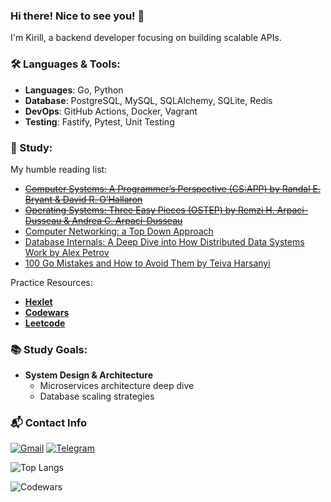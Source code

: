 ### Hi there! Nice to see you! 👋

I'm Kirill, a backend developer focusing on building scalable APIs.

### 🛠️ Languages & Tools:
- **Languages**: Go, Python
- **Database**: PostgreSQL, MySQL, SQLAlchemy, SQLite, Redis
- **DevOps**: GitHub Actions, Docker, Vagrant
- **Testing**: Fastify, Pytest, Unit Testing

### 📖 Study:
My humble reading list:
- [~~Computer Systems: A Programmer’s Perspective (CS:APP) by Randal E. Bryant & David R. O’Hallaron~~](https://csapp.cs.cmu.edu/)
- [~~Operating Systems: Three Easy Pieces (OSTEP) by Remzi H. Arpaci-Dusseau & Andrea C. Arpaci-Dusseau~~](https://pages.cs.wisc.edu/~remzi/OSTEP/)
- [Computer Networking: a Top Down Approach](https://gaia.cs.umass.edu/kurose_ross/index.php)
- [Database Internals: A Deep Dive into How Distributed Data Systems Work by Alex Petrov](https://www.databass.dev/)  
- [100 Go Mistakes and How to Avoid Them by Teiva Harsanyi](https://www.manning.com/books/100-go-mistakes-and-how-to-avoid-them)

Practice Resources:
- **[Hexlet](https://ru.hexlet.io/u/shortyk)**
- **[Codewars](https://www.codewars.com/users/shortyk_tw)**
- **[Leetcode](https://leetcode.com/u/shortyk/)**

### 📚 Study Goals:

- **System Design & Architecture**
  - Microservices architecture deep dive
  - Database scaling strategies

### 📬 Contact Info

[![Gmail](https://img.shields.io/badge/Gmail-D14836?style=for-the-badge&logo=gmail&logoColor=white)](mailto:shortykofficial@gmail.com)
[![Telegram](https://img.shields.io/badge/Telegram-2CA5E0?style=for-the-badge&logo=telegram&logoColor=white)](https://t.me/shrtyk)

![Top Langs](https://github-readme-stats.vercel.app/api/top-langs/?username=shrtyk&hide=TeX&layout=compact)

![Codewars](https://www.codewars.com/users/shortyk_tw/badges/small)
